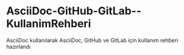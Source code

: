 # AsciiDoc-GitHub-GitLab--KullanimRehberi
AsciiDoc kullanılarak AsciiDoc, GitHub ve GitLab için kullanım rehberi hazırlandı
